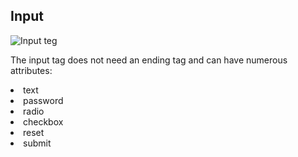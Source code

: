 
## Input

![Input teg](https://www.youtube.com/watch?v=T4kvt7K_Qgg)

The input tag does not need an ending tag and can have numerous attributes:
<ui>
  <li> text </li>
  <li> password </li>
  <li> radio </li>
  <li> checkbox </li>
  <li> reset </li>
  <li> submit </li>
</ul>
